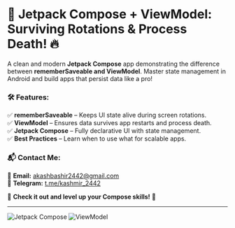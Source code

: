 

# 🚀 Jetpack Compose + ViewModel: Surviving Rotations & Process Death! 🔥  

A clean and modern **Jetpack Compose** app demonstrating the difference between **rememberSaveable and ViewModel**. Master state management in Android and build apps that persist data like a pro!  

### 🛠️ **Features:**  
✅ **rememberSaveable** – Keeps UI state alive during screen rotations.  
✅ **ViewModel** – Ensures data survives app restarts and process death.  
✅ **Jetpack Compose** – Fully declarative UI with state management.  
✅ **Best Practices** – Learn when to use what for scalable apps.  

### 📬 **Contact Me:**  
📧 **Email:** akashbashir2442@gmail.com  
💬 **Telegram:** [t.me/kashmir_2442](https://t.me/kashmir_2442)  

🔗 **Check it out and level up your Compose skills!** 🚀  

---



![Jetpack Compose](https://img.shields.io/badge/Jetpack%20Compose-%2300C4B4.svg?style=for-the-badge&logo=jetpackcompose&logoColor=white)
![ViewModel](https://img.shields.io/badge/ViewModel-%23FF5722.svg?style=for-the-badge)


